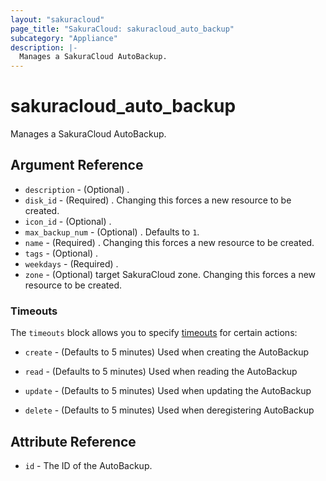 ```yaml
---
layout: "sakuracloud"
page_title: "SakuraCloud: sakuracloud_auto_backup"
subcategory: "Appliance"
description: |-
  Manages a SakuraCloud AutoBackup.
---
```


# sakuracloud_auto_backup

Manages a SakuraCloud AutoBackup.

## Argument Reference

* `description` - (Optional) .
* `disk_id` - (Required) . Changing this forces a new resource to be created.
* `icon_id` - (Optional) .
* `max_backup_num` - (Optional) . Defaults to `1`.
* `name` - (Required) . Changing this forces a new resource to be created.
* `tags` - (Optional) .
* `weekdays` - (Required) .
* `zone` - (Optional) target SakuraCloud zone. Changing this forces a new resource to be created.



### Timeouts

The `timeouts` block allows you to specify [timeouts](https://www.terraform.io/docs/configuration/resources.html#timeouts) for certain actions:

* `create` - (Defaults to 5 minutes) Used when creating the AutoBackup

* `read` -   (Defaults to 5 minutes) Used when reading the AutoBackup

* `update` - (Defaults to 5 minutes) Used when updating the AutoBackup

* `delete` - (Defaults to 5 minutes) Used when deregistering AutoBackup



## Attribute Reference

* `id` - The ID of the AutoBackup.




